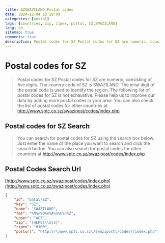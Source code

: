 ```yaml
---
title: SZSWAZILAND Postal codes 
date: 2024-12-04 13:19:00
categories: [postal]
tags: [countries, zip, zipex, postal, SZ,SWAZILAND]
lang: en
sitemap: true
comments: true
description: Postal codes for SZ Postal codes for SZ are numeric, consisting of five digits. The country code of SZ is SWAZILAND. The inital digit of the postal code is used to identify the region. The following list of postal codes for SZ is not exhaustive. Please help us to improve our data by adding more postal codes in your area. You can also check the list of postal codes for other countries at http://www.sptc.co.sz/swazipost/codes/index.php
---
```


# Postal codes for SZ
> Postal codes for SZ Postal codes for SZ are numeric, consisting of five digits. The country code of SZ is SWAZILAND. The inital digit of the postal code is used to identify the region. The following list of postal codes for SZ is not exhaustive. Please help us to improve our data by adding more postal codes in your area. You can also check the list of postal codes for other countries at http://www.sptc.co.sz/swazipost/codes/index.php

## Postal codes for SZ Search 
> You can search for postal codes for SZ using the search box below. Just enter the name of the place you want to search and click the search button. You can also search for postal codes for other countries at http://www.sptc.co.sz/swazipost/codes/index.php

## Postal Codes Search Url

[http://www.sptc.co.sz/swazipost/codes/index.php](http://www.sptc.co.sz/swazipost/codes/index.php)
```json
{
    "id": "data\/SZ",
    "key": "SZ",
    "name": "SWAZILAND",
    "fmt": "%N%n%O%n%A%n%C%n%Z",
    "upper": "ACZ",
    "zip": "[HLMS]\\d{3}",
    "zipex": "H100",
    "posturl": "http:\/\/www.sptc.co.sz\/swazipost\/codes\/index.php"
}
```
